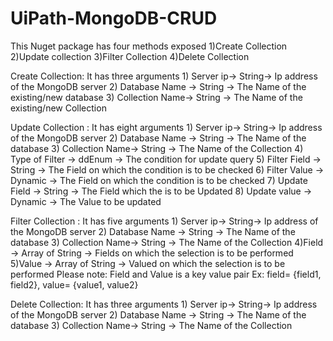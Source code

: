 # UiPath-MongoDB-CRUD

This Nuget package has four methods exposed
1)Create Collection
2)Update collection
3)Filter Collection
4)Delete Collection

Create Collection: It has three arguments
                    1) Server ip-> String-> Ip address of the MongoDB server
                    2) Database Name -> String -> The Name of the existing/new database
                    3) Collection Name-> String -> The Name of the existing/new Collection

Update Collection : It has eight arguments
                    1) Server ip-> String-> Ip address of the MongoDB server
                    2) Database Name -> String -> The Name of the database
                    3) Collection Name-> String -> The Name of the Collection
                    4) Type of Filter -> ddEnum -> The condition for update query
                    5) Filter Field -> String -> The Field on which the condition is to be checked
                    6) Filter Value -> Dynamic -> The Field on which the condition is to be checked
                    7) Update Field -> String -> The Field  which the is to be Updated
                    8) Update value -> Dynamic -> The Value to be updated
                    
Filter Collection : It has five arguments
                    1) Server ip-> String-> Ip address of the MongoDB server
                    2) Database Name -> String -> The Name of the database
                    3) Collection Name-> String -> The Name of the Collection
                    4)Field -> Array of String -> Fields on which the selection is to be performed
                    5)Value -> Array of String -> Valued on which the selection is to be performed
Please note: Field and Value is a key value pair
Ex: field= {field1, field2}, value= {value1, value2}


Delete Collection: It has three arguments
                    1) Server ip-> String-> Ip address of the MongoDB server
                    2) Database Name -> String -> The Name of the database
                    3) Collection Name-> String -> The Name of the Collection
                    
